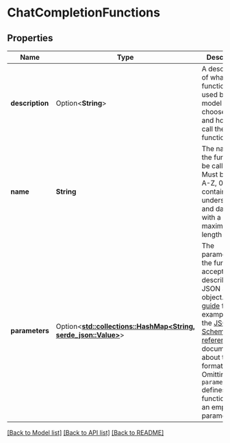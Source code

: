 # ChatCompletionFunctions

## Properties

Name | Type | Description | Notes
------------ | ------------- | ------------- | -------------
**description** | Option<**String**> | A description of what the function does, used by the model to choose when and how to call the function. | [optional]
**name** | **String** | The name of the function to be called. Must be a-z, A-Z, 0-9, or contain underscores and dashes, with a maximum length of 64. | 
**parameters** | Option<[**std::collections::HashMap<String, serde_json::Value>**](serde_json::Value.md)> | The parameters the functions accepts, described as a JSON Schema object. See the [guide](/docs/guides/function-calling) for examples, and the [JSON Schema reference](https://json-schema.org/understanding-json-schema/) for documentation about the format.   Omitting `parameters` defines a function with an empty parameter list. | [optional]

[[Back to Model list]](../README.md#documentation-for-models) [[Back to API list]](../README.md#documentation-for-api-endpoints) [[Back to README]](../README.md)


